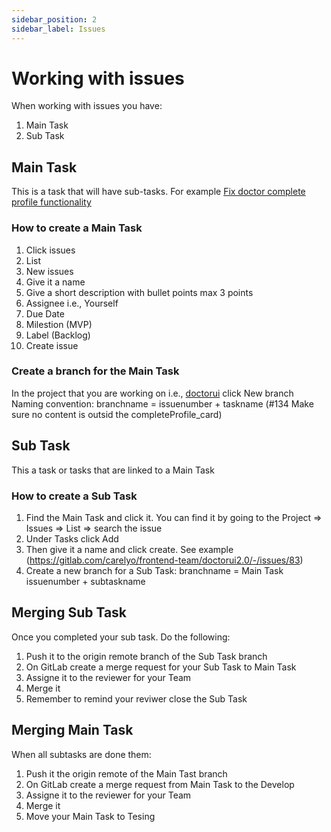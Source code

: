 ```yaml
---
sidebar_position: 2
sidebar_label: Issues
---
```

# Working with issues

When working with issues you have:

1. Main Task
2. Sub Task

## Main Task
This is a task that will have sub-tasks. For example [Fix doctor complete profile functionality](https://gitlab.com/carelyo/frontend-team/doctorui2.0/-/issues/83)

### How to create a Main Task
1. Click issues
2. List
3. New issues
4. Give it a name
5. Give a short description with bullet points max 3 points
6. Assignee i.e., Yourself
7. Due Date 
8. Milestion (MVP)
9. Label (Backlog)
10. Create issue

### Create a branch for the Main Task
In the project that you are working on i.e., [doctorui](https://gitlab.com/carelyo/frontend-team/doctorui2.0/-/branches) click New branch
Naming convention: branchname = issuenumber + taskname (#134 Make sure no content is outsid the completeProfile_card)


## Sub Task
This a task or tasks that are linked to a Main Task

### How to create a Sub Task
1. Find the Main Task and click it. You can find it by going to the Project => Issues => List => search the issue
2. Under Tasks click Add
3. Then give it a name and click create. See example (https://gitlab.com/carelyo/frontend-team/doctorui2.0/-/issues/83)
4. Create a new branch for a Sub Task: branchname = Main Task issuenumber + subtaskname 

## Merging Sub Task
Once you completed your sub task. Do the following:

1. Push it to the origin remote branch of the Sub Task branch
2. On GitLab create a merge request for your Sub Task to Main Task
3. Assigne it to the reviewer for your Team 
4. Merge it  
5. Remember to remind your reviwer close the Sub Task 

## Merging Main Task
When all subtasks are done them:

1. Push it the origin remote of the Main Tast branch 
2. On GitLab create a merge request from Main Task to the Develop
3. Assigne it to the reviewer for your Team
4. Merge it
5. Move your Main Task to Tesing



